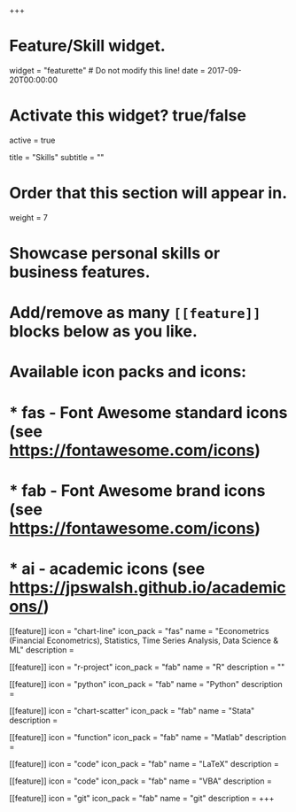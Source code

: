 +++
# Feature/Skill widget.
widget = "featurette"  # Do not modify this line!
date = 2017-09-20T00:00:00

# Activate this widget? true/false
active = true

title = "Skills"
subtitle = ""

# Order that this section will appear in.
weight = 7

# Showcase personal skills or business features.
# 
# Add/remove as many `[[feature]]` blocks below as you like.
# 
# Available icon packs and icons:
# * fas - Font Awesome standard icons (see https://fontawesome.com/icons)
# * fab - Font Awesome brand icons (see https://fontawesome.com/icons)
# * ai - academic icons (see https://jpswalsh.github.io/academicons/)

[[feature]]
  icon = "chart-line"
  icon_pack = "fas"
  name = "Econometrics (Financial Econometrics), Statistics, Time Series Analysis, Data Science & ML"
  description =  
  
[[feature]]
  icon = "r-project"
  icon_pack = "fab"
  name = "R"
  description = ""
  
[[feature]]
  icon = "python"
  icon_pack = "fab"
  name = "Python"
  description =

[[feature]]
  icon = "chart-scatter"
  icon_pack = "fab"
  name = "Stata"
  description = 
  
[[feature]]
  icon = "function"
  icon_pack = "fab"
  name = "Matlab"
  description =
  
[[feature]]
  icon = "code"
  icon_pack = "fab"
  name = "LaTeX"
  description =

[[feature]]
  icon = "code"
  icon_pack = "fab"
  name = "VBA"
  description =  

[[feature]]
  icon = "git"
  icon_pack = "fab"
  name = "git"
  description =
+++
